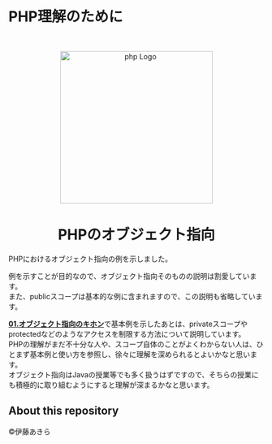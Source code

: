# PHP理解のために
<br>

<p align="center"><a target="_blank"><img src="https://upload.wikimedia.org/wikipedia/commons/2/27/PHP-logo.svg" width="300" alt="php Logo"></a></p>


<h1 align="center">PHPのオブジェクト指向</h1>

PHPにおけるオブジェクト指向の例を示しました。<br>

例を示すことが目的なので、オブジェクト指向そのものの説明は割愛しています。<br>
また、publicスコープは基本的な例に含まれますので、この説明も省略しています。<br>

<a href="https://github.com/limonene213-aktk/php-objective-sample/tree/main/01.%E3%82%AA%E3%83%96%E3%82%B8%E3%82%A7%E3%82%AF%E3%83%88%E6%8C%87%E5%90%91%E3%81%AE%E3%82%AD%E3%83%9B%E3%83%B3">**01.オブジェクト指向のキホン**</a>で基本例を示したあとは、privateスコープやprotectedなどのようなアクセスを制限する方法について説明しています。<br>
PHPの理解がまだ不十分な人や、スコープ自体のことがよくわからない人は、ひとまず基本例と使い方を参照し、徐々に理解を深められるとよいかなと思います。<br>
オブジェクト指向はJavaの授業等でも多く扱うはずですので、そちらの授業にも積極的に取り組むようにすると理解が深まるかなと思います。

## About this repository
©伊藤あきら
